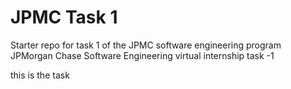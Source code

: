 # JPMC Task 1
Starter repo for task 1 of the JPMC software engineering program
JPMorgan Chase Software Engineering virtual internship task -1

this is the task